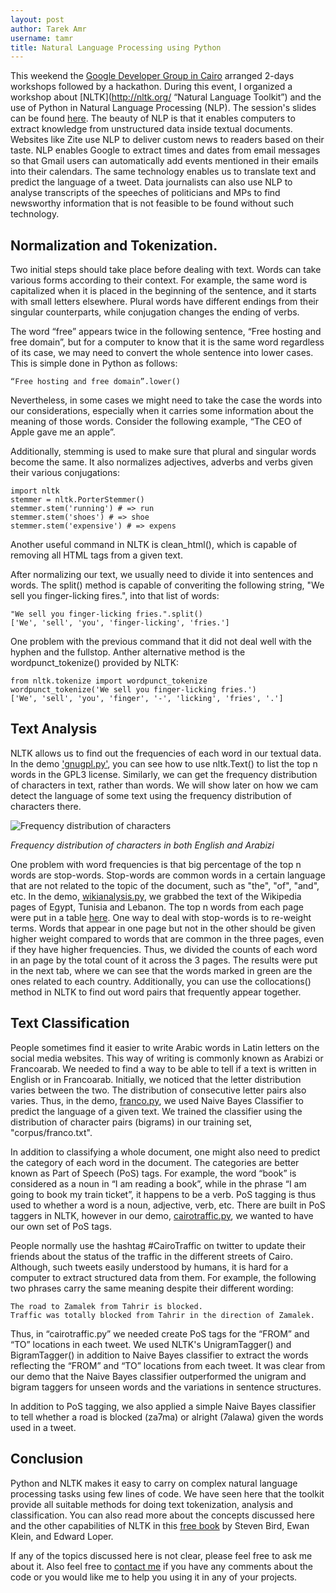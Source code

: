 ```yaml
---
layout: post
author: Tarek Amr
username: tamr
title: Natural Language Processing using Python
---
```

 
This weekend the [Google Developer Group in Cairo](http://www.gdgcairo.org/ "GDG Cairo") arranged 2-days workshops followed by a hackathon. During this event, I organized a workshop about [NLTK](http://nltk.org/ “Natural Language Toolkit”) and the use of Python in Natural Language Processing (NLP). The session's slides can be found [here](http://tarekamr.appspot.com/slides/pynlp "Python NLP Slides"). The beauty of NLP is that it enables computers to extract knowledge from unstructured data inside textual documents. Websites like Zite use NLP to deliver custom news to readers based on their taste. NLP enables Google to extract times and dates from email messages so that Gmail users can automatically add events mentioned in their emails into their calendars. The same technology enables us to translate text and predict the language of a tweet. Data journalists can also use NLP to analyse transcripts of the speeches of politicians and MPs to find newsworthy information that is not feasible to be found without such technology. 

## Normalization and Tokenization.

Two initial steps should take place before dealing with text. Words can take various forms according to their context. For example, the same word is capitalized when it is placed in the beginning of the sentence, and it starts with small letters elsewhere. Plural words have different endings from their singular counterparts, while conjugation changes the ending of verbs. 

The word “free” appears twice in the following sentence, “Free hosting and free domain”, but for a computer to know that it is the same word regardless of its case, we may need to convert the whole sentence into lower cases. This is simple done in Python as follows:

    “Free hosting and free domain”.lower()

Nevertheless, in some cases we might need to take the case the words into our considerations, especially when it carries some information about the meaning of those words. Consider the following example, “The CEO of Apple gave me an apple”.

Additionally, stemming is used to make sure that plural and singular words become the same. It also normalizes adjectives, adverbs and verbs given their various conjugations:

    import nltk
    stemmer = nltk.PorterStemmer()
    stemmer.stem('running') # => run
    stemmer.stem('shoes') # => shoe
    stemmer.stem('expensive') # => expens
    
Another useful command in NLTK is clean_html(), which is capable of removing all HTML tags from a given text. 

After normalizing our text, we usually need to divide it into sentences and words. The split() method is capable of converiting the following string, "We sell you finger-licking fires.", into that list of words: 

    "We sell you finger-licking fries.".split()
    ['We', 'sell', 'you', 'finger-licking', 'fries.']
    
        
One problem with the previous command that it did not deal well with the hyphen and the fullstop. Anther alternative method is the wordpunct_tokenize() provided by NLTK:

    from nltk.tokenize import wordpunct_tokenize 
    wordpunct_tokenize('We sell you finger-licking fries.')
    ['We', 'sell', 'you', 'finger', '-', 'licking', 'fries', '.']


## Text Analysis

NLTK allows us to find out the frequencies of each word in our textual data. In the demo ['gnugpl.py'](https://github.com/gr33ndata/NLP_GDGCairo2013 "GNU GPL Demo"), you can see how to use nltk.Text() to list the top n words in the GPL3 license. Similarly, we can get the frequency distribution of characters in text, rather than words. We will show later on how we cam detect the language of some text using the  frequency distribution of characters there.


![Frequency distribution of characters](http://i.imgur.com/DxbwkGrl.png)

*Frequency distribution of characters in both English and Arabizi*

One problem with word frequencies is that big percentage of the top n words are stop-words. Stop-words are common words in a certain language that are not related to the topic of the document, such as "the", "of", "and", etc. In the demo, [wikianalysis.py](https://github.com/gr33ndata/NLP_GDGCairo2013 "Wikipedia pages for Egypt, Tunisia and Lebanon"), we grabbed the text of the Wikipedia pages of Egypt, Tunisia and Lebanon. The top n words from each page were put in a table [here](https://docs.google.com/spreadsheet/ccc?key=0AmbldjoHWBdZdGpvWDFBcjBneDBlY05ScHZ2dU8yU3c "Wikipedia Analysis"). One way to deal with stop-words is to re-weight terms. Words that appear in one page but not in the other should be given higher weight compared to words that are common in the three pages, even if they have higher frequencies. Thus, we divided the counts of each word in an page by the total count of it across the 3 pages. The results were put in the next tab, where we can see that the words marked in green are the ones related to each country. Additionally, you can use the collocations() method in NLTK to find out word pairs that frequently appear together.


## Text Classification

People sometimes find it easier to write Arabic words in Latin letters on the social media websites. This way of writing is commonly known as Arabizi or Francoarab. We needed to find a way to be able to tell if a text is written in English or in Francoarab.  Initially, we noticed that the letter distribution varies between the two. The distribution of consecutive letter pairs also varies. Thus, in the demo, [franco.py](https://github.com/gr33ndata/NLP_GDGCairo2013 "Text Language Classification"), we used Naive Bayes Classifier to predict the language of a given text. We trained the classifier using the distribution of character pairs (bigrams) in our training set, "corpus/franco.txt".

In addition to classifying a whole document, one might also need to predict the category of each word in the document. The categories are better known as Part of Speech (PoS) tags. For example, the word “book” is considered as a noun in “I am reading a book”, while in the phrase “I am going to book my train ticket”, it happens to be a verb. PoS tagging is thus used to whether a word is a noun, adjective, verb, etc. There are built in PoS taggers in NLTK, however in our demo, [cairotraffic.py](https://github.com/gr33ndata/NLP_GDGCairo2013 "#CairoTraffic Analysis"), we wanted to have our own set of PoS tags.

People normally use the hashtag #CairoTraffic on twitter to update their friends about the status of the traffic in the different streets of Cairo. Although, such tweets easily understood by humans, it is hard for a computer to extract structured data from them. For example, the following two phrases carry the same meaning despite their different wording:

    The road to Zamalek from Tahrir is blocked.
    Traffic was totally blocked from Tahrir in the direction of Zamalek.

Thus, in  “cairotraffic.py” we needed create PoS tags for the “FROM” and “TO” locations in each tweet. We used NLTK's UnigramTagger() and BigramTagger() in addition to Naive Bayes classifier to extract the words reflecting the “FROM” and “TO” locations from each tweet. It was clear from our demo that the Naive Bayes classifier outperformed the unigram and bigram taggers for unseen words and the variations in sentence structures. 

In addition to PoS tagging, we also applied a simple Naive Bayes classifier to tell whether a road is blocked (za7ma) or alright (7alawa) given the words used in a tweet.

## Conclusion

Python and NLTK makes it easy to carry on complex natural language processing tasks using few lines of code. We have seen here that the toolkit provide all suitable methods for doing text tokenization, analysis and classification. You can also read more about the concepts discussed here and the other capabilities of NLTK in this [free book](http://nltk.org/book/ "Natural Language Processing with Python") by Steven Bird, Ewan Klein, and Edward Loper.

If any of the topics discussed here is not clear, please feel free to ask me about it. Also feel free to [contact me](http://tarekamr.appspot.com/ "Tarek Amr Homepage") if you have any comments about the code or you would like me to help you using it in any of your projects.